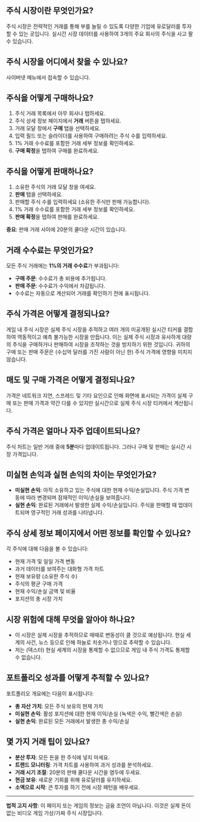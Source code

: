 ## 주식 시장이란 무엇인가요?

주식 시장은 전략적인 거래를 통해 부를 늘릴 수 있도록 다양한 기업에 유로달러를 투자할 수 있는 곳입니다. 실시간 시장 데이터를 사용하여 3개의 주요 회사의 주식을 사고 팔 수 있습니다.

## 주식 시장을 어디에서 찾을 수 있나요?

사이버넷 메뉴에서 접속할 수 있습니다.

## 주식을 어떻게 구매하나요?

1. 주식 거래 목록에서 아무 회사나 탭하세요.
2. 주식 상세 정보 페이지에서 **거래** 버튼을 탭하세요.
3. 거래 모달 창에서 **구매** 탭을 선택하세요.
4. 입력 필드 또는 슬라이더를 사용하여 구매하려는 주식 수를 입력하세요.
5. 1% 거래 수수료를 포함한 거래 세부 정보를 확인하세요.
6. **구매 확정**을 탭하여 구매를 완료하세요.

## 주식을 어떻게 판매하나요?

1. 소유한 주식의 거래 모달 창을 여세요.
2. **판매** 탭을 선택하세요.
3. 판매할 주식 수를 입력하세요 (소유한 주식만 판매 가능합니다).
4. 1% 거래 수수료를 포함한 거래 세부 정보를 확인하세요.
5. **판매 확정**을 탭하여 판매를 완료하세요.

**중요**: 판매 거래 사이에 20분의 쿨다운 시간이 있습니다.

## 거래 수수료는 무엇인가요?

모든 주식 거래에는 **1%의 거래 수수료**가 부과됩니다:

- **구매 주문**: 수수료가 총 비용에 추가됩니다.
- **판매 주문**: 수수료가 수익에서 차감됩니다.
- 수수료는 자동으로 계산되어 거래를 확인하기 전에 표시됩니다.

## 주식 가격은 어떻게 결정되나요?

게임 내 주식 시장은 실제 주식 시장을 추적하고 여러 개의 미공개된 실시간 티커를 결합하여 역동적이고 예측 불가능한 시장을 만듭니다. 이는 실제 주식 시장과 유사하게 대량의 주식을 구매하거나 판매하여 시장을 조작하는 것을 방지하기 위한 것입니다. 귀하의 구매 또는 판매 주문은 (수십억 달러를 가진 사람이 아닌 한) 주식 가격에 영향을 미치지 않습니다.

## 매도 및 구매 가격은 어떻게 결정되나요?

가격은 네트워크 지연, 스프레드 및 기타 요인으로 인해 화면에 표시되는 가격이 실제 구매 또는 판매 가격과 약간 다를 수 있지만 실시간으로 실제 주식 시장 티커에서 계산됩니다.

## 주식 가격은 얼마나 자주 업데이트되나요?

주식 차트는 일반 거래 중에 **5분**마다 업데이트됩니다. 그러나 구매 및 판매는 실시간 시장 가격입니다.

## 미실현 손익과 실현 손익의 차이는 무엇인가요?

- **미실현 손익**: 아직 소유하고 있는 주식에 대한 현재 수익/손실입니다. 주식 가격 변동에 따라 변경되며 잠재적인 이익/손실을 보여줍니다.
- **실현 손익**: 완료된 거래에서 발생한 실제 수익/손실입니다. 주식을 판매할 때 업데이트되며 영구적인 거래 성과를 나타냅니다.

## 주식 상세 정보 페이지에서 어떤 정보를 확인할 수 있나요?

각 주식에 대해 다음을 볼 수 있습니다:

- 현재 가격 및 일일 가격 변동
- 과거 데이터를 보여주는 대화형 가격 차트
- 현재 보유량 (소유한 주식 수)
- 주식의 평균 구매 가격
- 현재 수익/손실 금액 및 비율
- 포지션의 총 시장 가치

## 시장 위험에 대해 무엇을 알아야 하나요?

- 이 시장은 실제 시장을 추적하므로 때때로 변동성이 클 것으로 예상됩니다. 현실 세계의 사건, 뉴스 등으로 인해 하늘로 치솟거나 땅으로 추락할 수 있습니다.
- 저는 (덱스터) 현실 세계의 시장을 통제할 수 없으므로 게임 내 주식 가격도 통제할 수 없습니다.

## 포트폴리오 성과를 어떻게 추적할 수 있나요?

포트폴리오 개요에는 다음이 표시됩니다:

- **총 자산 가치**: 모든 주식 보유의 현재 가치
- **미실현 손익**: 활성 포지션에 대한 현재 이익/손실 (녹색은 수익, 빨간색은 손실)
- **실현 손익**: 완료된 모든 거래에서 발생한 총 수익/손실

## 몇 가지 거래 팁이 있나요?

- **분산 투자**: 모든 돈을 한 주식에 넣지 마세요.
- **트렌드 모니터링**: 가격 차트를 사용하여 과거 성과를 분석하세요.
- **거래 시기 조절**: 20분의 판매 쿨다운 시간을 염두에 두세요.
- **현금 보유**: 새로운 기회를 위해 유로달러를 유지하세요.
- **소액으로 시작**: 큰 투자를 하기 전에 시장 패턴을 배우세요.

---

**법적 고지 사항**:
이 페이지 또는 게임의 정보는 금융 조언이 아닙니다. 이것은 실제 돈이 없는 비디오 게임 가상/가짜 주식 시장입니다.
